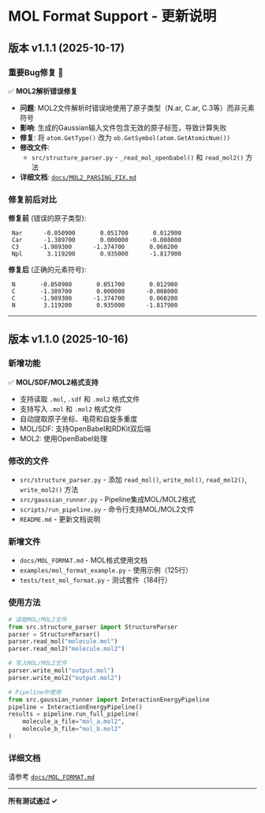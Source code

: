 # MOL Format Support - 更新说明

## 版本 v1.1.1 (2025-10-17)

### 重要Bug修复 🐛

✅ **MOL2解析错误修复**
- **问题**: MOL2文件解析时错误地使用了原子类型（N.ar, C.ar, C.3等）而非元素符号
- **影响**: 生成的Gaussian输入文件包含无效的原子标签，导致计算失败
- **修复**: 将 `atom.GetType()` 改为 `ob.GetSymbol(atom.GetAtomicNum())`
- **修改文件**: 
  - `src/structure_parser.py` - `_read_mol_openbabel()` 和 `read_mol2()` 方法
- **详细文档**: [`docs/MOL2_PARSING_FIX.md`](docs/MOL2_PARSING_FIX.md)

### 修复前后对比

**修复前** (错误的原子类型):
```
 Nar      -0.050900       0.051700       0.012900
 Car      -1.389700       0.000000      -0.008000
 C3      -1.989300      -1.374700       0.060200
 Npl       3.119200       0.935000      -1.817900
```

**修复后** (正确的元素符号):
```
 N       -0.050900       0.051700       0.012900
 C       -1.389700       0.000000      -0.008000
 C       -1.989300      -1.374700       0.060200
 N        3.119200       0.935000      -1.817900
```

---

## 版本 v1.1.0 (2025-10-16)

### 新增功能

✅ **MOL/SDF/MOL2格式支持**
- 支持读取 `.mol`, `.sdf` 和 `.mol2` 格式文件
- 支持写入 `.mol` 和 `.mol2` 格式文件
- 自动提取原子坐标、电荷和自旋多重度
- MOL/SDF: 支持OpenBabel和RDKit双后端
- MOL2: 使用OpenBabel处理

### 修改的文件

- `src/structure_parser.py` - 添加 `read_mol()`, `write_mol()`, `read_mol2()`, `write_mol2()` 方法
- `src/gaussian_runner.py` - Pipeline集成MOL/MOL2格式
- `scripts/run_pipeline.py` - 命令行支持MOL/MOL2文件
- `README.md` - 更新文档说明

### 新增文件

- `docs/MOL_FORMAT.md` - MOL格式使用文档
- `examples/mol_format_example.py` - 使用示例（125行）
- `tests/test_mol_format.py` - 测试套件（184行）

### 使用方法

```python
# 读取MOL/MOL2文件
from src.structure_parser import StructureParser
parser = StructureParser()
parser.read_mol("molecule.mol")
parser.read_mol2("molecule.mol2")

# 写入MOL/MOL2文件
parser.write_mol("output.mol")
parser.write_mol2("output.mol2")

# Pipeline中使用
from src.gaussian_runner import InteractionEnergyPipeline
pipeline = InteractionEnergyPipeline()
results = pipeline.run_full_pipeline(
    molecule_a_file="mol_a.mol2",
    molecule_b_file="mol_b.mol2"
)
```

### 详细文档

请参考 [`docs/MOL_FORMAT.md`](docs/MOL_FORMAT.md)

---

**所有测试通过 ✓**

